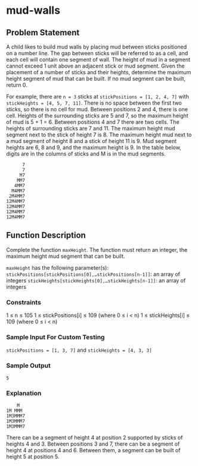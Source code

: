 # mud-walls

## Problem Statement
A child likes to build mud walls by placing mud between sticks positioned on a number line. The gap between sticks will be referred to as a cell, and each cell will contain one segment of wall. The height of mud in a segment cannot exceed 1 unit above an adjacent stick or mud segment. Given the placement of a number of sticks and their heights, determine the maximum height segment of mud that can be built. If no mud segment can be built, return 0.

For example, there are `n = 3` sticks at `stickPositions = [1, 2, 4, 7]` with `stickHeights = [4, 5, 7, 11]`. There is no space between the first two sticks, so there is no cell for mud. Between positions 2 and 4, there is one cell. Heights of the surrounding sticks are 5 and 7, so the maximum height of mud is 5 + 1 = 6. Between positions 4 and 7 there are two cells. The heights of surrounding sticks are 7 and 11. The maximum height mud segment next to the stick of height 7 is 8. The maximum height mud next to a mud segment of height 8 and a stick of height 11 is 9. Mud segment heights are 6, 8 and 9, and the maximum height is 9. In the table below, digits are in the columns of sticks and M is in the mud segments.
```
      7
      7
     M7
    MM7
   4MM7
  M4MM7
 2M4MM7
12M4MM7
12M4MM7
12M4MM7
12M4MM7
```

## Function Description
Complete the function `maxHeight`. The function must return an integer, the maximum height mud segment that can be built.

`maxHeight` has the following parameter(s):
`stickPositions[stickPositions[0],…stickPositions[n-1]]`: an array of integers
`stickHeights[stickHeights[0],…stickHeights[n-1]]`: an array of integers

### Constraints
1 ≤ n ≤ 105
1 ≤ stickPositions[i] ≤ 109 (where 0 ≤ i < n)
1 ≤ stickHeights[i] ≤ 109 (where 0 ≤ i < n)

### Sample Input For Custom Testing

`stickPositions = [1, 3, 7]` and `stickHeights = [4, 3, 3]`

### Sample Output

`5`

### Explanation

```
    M
1M MMM
1M3MMM7
1M3MMM7
1M3MMM7
```

There can be a segment of height 4 at position 2 supported by sticks of heights 4 and 3. Between positions 3 and 7, there can be a segment of height 4 at positions 4 and 6. Between them, a segment can be built of height 5 at position 5.



